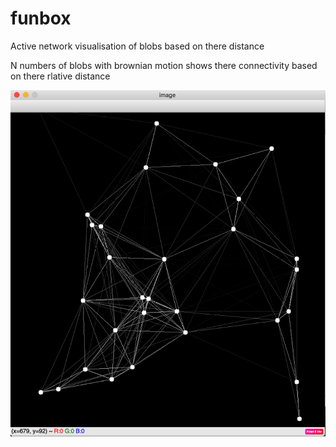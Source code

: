 # funbox
Active network visualisation of blobs based on there distance

N numbers of blobs with brownian motion shows there connectivity based on there rlative distance 


![alt text](https://github.com/rishi-99/funbox/blob/master/Screen%20Shot%202020-03-16%20at%205.39.58%20AM.png)
